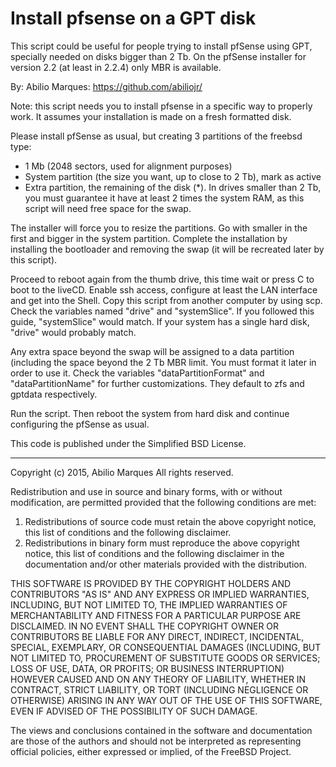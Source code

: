 # Install pfsense on a GPT disk

This script could be useful for people trying to install pfSense using GPT, specially needed 
on disks bigger than 2 Tb. On the pfSense installer for version 2.2 (at least in 2.2.4) 
only MBR is available.

By: Abilio Marques: https://github.com/abiliojr/

Note: this script needs you to install pfsense in a specific way to properly work. It assumes your installation is made on a fresh formatted disk.

Please install pfSense as usual, but creating 3 partitions of the freebsd type:
  - 1 Mb (2048 sectors, used for alignment purposes)
  - System partition (the size you want, up to close to 2 Tb), mark as active
  - Extra partition, the remaining of the disk (*). In drives smaller than 2 Tb, you must guarantee it have at least 2 times the system RAM, as this script will need free space for the swap.

The installer will force you to resize the partitions. Go with smaller in the first and bigger in the system partition. Complete the installation by installing the bootloader and removing the swap (it will be recreated later by this script).
 
Proceed to reboot again from the thumb drive, this time wait or press C to boot to the liveCD. Enable ssh access, configure at least the LAN interface and get into the Shell. Copy this script from another computer by using scp. Check the variables named "drive" and "systemSlice". If you followed this guide, "systemSlice" would match. If your system has a single hard disk, "drive" would probably match.

Any extra space beyond the swap will be assigned to a data partition (including the space beyond the 2 Tb MBR limit. You must format it later in order to use it. Check the variables "dataPartitionFormat" and "dataPartitionName" for further customizations. They default to zfs and gptdata respectively.

Run the script. Then reboot the system from hard disk and continue configuring the pfSense as usual.

This code is published under the Simplified BSD License.

---

Copyright (c) 2015, Abilio Marques
All rights reserved.

Redistribution and use in source and binary forms, with or without
modification, are permitted provided that the following conditions are met:

1. Redistributions of source code must retain the above copyright notice, this
   list of conditions and the following disclaimer.
2. Redistributions in binary form must reproduce the above copyright notice,
   this list of conditions and the following disclaimer in the documentation
   and/or other materials provided with the distribution.

THIS SOFTWARE IS PROVIDED BY THE COPYRIGHT HOLDERS AND CONTRIBUTORS "AS IS" AND
ANY EXPRESS OR IMPLIED WARRANTIES, INCLUDING, BUT NOT LIMITED TO, THE IMPLIED
WARRANTIES OF MERCHANTABILITY AND FITNESS FOR A PARTICULAR PURPOSE ARE
DISCLAIMED. IN NO EVENT SHALL THE COPYRIGHT OWNER OR CONTRIBUTORS BE LIABLE FOR
ANY DIRECT, INDIRECT, INCIDENTAL, SPECIAL, EXEMPLARY, OR CONSEQUENTIAL DAMAGES
(INCLUDING, BUT NOT LIMITED TO, PROCUREMENT OF SUBSTITUTE GOODS OR SERVICES;
LOSS OF USE, DATA, OR PROFITS; OR BUSINESS INTERRUPTION) HOWEVER CAUSED AND
ON ANY THEORY OF LIABILITY, WHETHER IN CONTRACT, STRICT LIABILITY, OR TORT
(INCLUDING NEGLIGENCE OR OTHERWISE) ARISING IN ANY WAY OUT OF THE USE OF THIS
SOFTWARE, EVEN IF ADVISED OF THE POSSIBILITY OF SUCH DAMAGE.

The views and conclusions contained in the software and documentation are those
of the authors and should not be interpreted as representing official policies,
either expressed or implied, of the FreeBSD Project.
